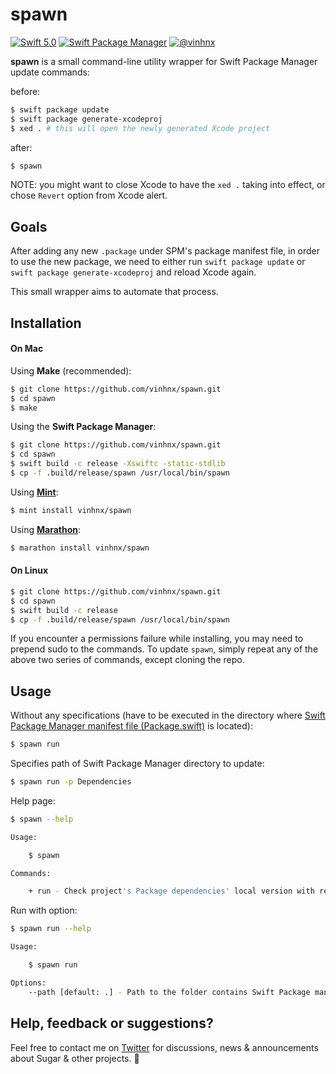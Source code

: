 # spawn

[![Swift 5.0](https://img.shields.io/badge/swift-5.0-orange.svg)](#)
[![Swift Package Manager](https://img.shields.io/badge/spm-compatible-brightgreen.svg?style=flat)](https://swift.org/package-manager)
[![@vinhnx](https://img.shields.io/badge/contact-%40vinhnx-blue.svg)](https://twitter.com/vinhnx)

**spawn** is a small command-line utility wrapper for Swift Package Manager update commands:

before:

```bash
$ swift package update 
$ swift package generate-xcodeproj
$ xed . # this will open the newly generated Xcode project
```

after:

```bash
$ spawn
```

NOTE: you might want to close Xcode to have the `xed .` taking into effect, or chose `Revert` option from Xcode alert.

## Goals

After adding any new `.package` under SPM's package manifest file, in order to use the new package, we need to either run `swift package update` or `swift package generate-xcodeproj` and reload Xcode again.

This small wrapper aims to automate that process.

## Installation

#### On Mac

Using **Make** (recommended):

```bash
$ git clone https://github.com/vinhnx/spawn.git
$ cd spawn
$ make
```

Using the **Swift Package Manager**:

```bash
$ git clone https://github.com/vinhnx/spawn.git
$ cd spawn
$ swift build -c release -Xswiftc -static-stdlib
$ cp -f .build/release/spawn /usr/local/bin/spawn
 ```
 
Using **[Mint](https://github.com/yonaskolb/mint)**:

```bash
$ mint install vinhnx/spawn
```

Using **[Marathon](https://github.com/JohnSundell/Marathon)**:

```bash
$ marathon install vinhnx/spawn
```

#### On Linux

```bash
$ git clone https://github.com/vinhnx/spawn.git
$ cd spawn
$ swift build -c release
$ cp -f .build/release/spawn /usr/local/bin/spawn
```

If you encounter a permissions failure while installing, you may need to prepend sudo to the commands. To update `spawn`, simply repeat any of the above two series of commands, except cloning the repo.

## Usage

Without any specifications (have to be executed in the directory where [Swift Package Manager manifest file (Package.swift)](https://github.com/apple/swift-package-manager/blob/master/Documentation/Usage.md) is located):

```bash
$ spawn run
```

Specifies path of Swift Package Manager directory to update:

```bash
$ spawn run -p Dependencies
```

Help page:

```bash
$ spawn --help

Usage:

    $ spawn

Commands:

    + run - Check project's Package dependencies' local version with remote latest version.
```

Run with option:

```bash
$ spawn run --help

Usage:

    $ spawn run

Options:
    --path [default: .] - Path to the folder contains Swift Package manifest file (Package.swift).
```

## Help, feedback or suggestions?

Feel free to contact me on [Twitter](https://twitter.com/vinhnx) for discussions, news & announcements about Sugar & other projects. :rocket:
